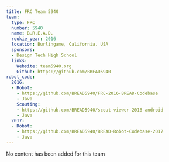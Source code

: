 ```yaml
---
title: FRC Team 5940
team:
  type: FRC
  number: 5940
  name: B.R.E.A.D.
  rookie_year: 2016
  location: Burlingame, California, USA
  sponsors:
  - Design Tech High School
  links:
    Website: team5940.org
    Github: https://github.com/BREAD5940
robot_code:
  2016:
  - Robot:
    - https://github.com/BREAD5940/FRC-2016-BREAD-Codebase
    - Java
    Scouting:
    - https://github.com/BREAD5940/scout-viewer-2016-android
    - Java
  2017:
  - Robot:
    - https://github.com/BREAD5940/BREAD-Robot-Codebase-2017
    - Java
---
```


No content has been added for this team
